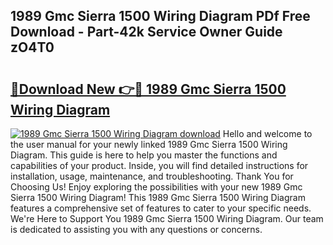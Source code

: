 ## 1989 Gmc Sierra 1500 Wiring Diagram PDf Free Download - Part-42k Service Owner Guide zO4T0

# <h2><a href="http://dfrv6j.blite.top/?on=1989+Gmc+Sierra+1500+Wiring+Diagram">🔗Download New 👉🔴 1989 Gmc Sierra 1500 Wiring Diagram</a></h2>

[![1989 Gmc Sierra 1500 Wiring Diagram download](https://i.imgur.com/lujVjoI.png)](http://dfrv6j.blite.top/?on=1989+Gmc+Sierra+1500+Wiring+Diagram)
Hello and welcome to the user manual for your newly linked 1989 Gmc Sierra 1500 Wiring Diagram. This guide is here to help you master the functions and capabilities of your product. Inside, you will find detailed instructions for installation, usage, maintenance, and troubleshooting. Thank You for Choosing Us! Enjoy exploring the possibilities with your new 1989 Gmc Sierra 1500 Wiring Diagram! This 1989 Gmc Sierra 1500 Wiring Diagram features a comprehensive set of features to cater to your specific needs. We're Here to Support You 1989 Gmc Sierra 1500 Wiring Diagram. Our team is dedicated to assisting you with any questions or concerns.
